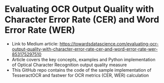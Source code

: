 # Evaluating OCR Output Quality with Character Error Rate (CER) and Word Error Rate (WER)
- Link to Medium article: https://towardsdatascience.com/evaluating-ocr-output-quality-with-character-error-rate-cer-and-word-error-rate-wer-853175297510
- Article covers the key concepts, examples and Python implementation of Optical Character Recognition output quality measure
- This GitHub repo contains the code of the sample implementation of TesseractOCR and fastwer for OCR metrics (CER, WER) calculation

